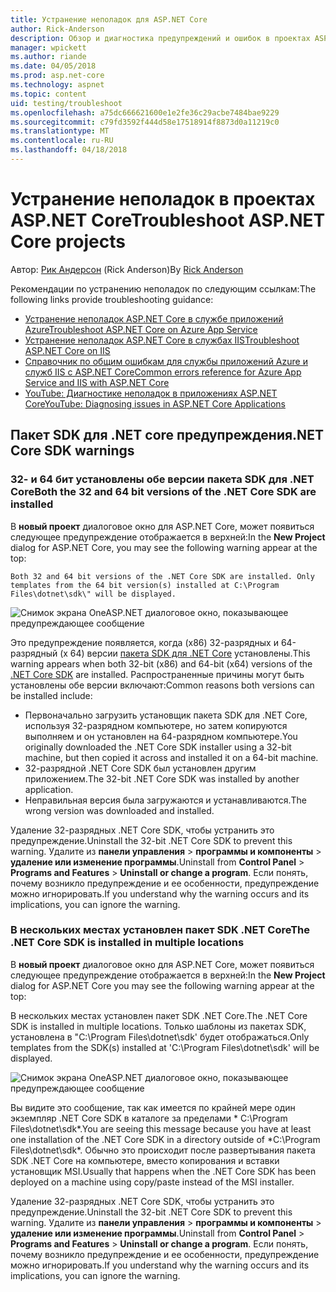 ```yaml
---
title: Устранение неполадок для ASP.NET Core
author: Rick-Anderson
description: Обзор и диагностика предупреждений и ошибок в проектах ASP.NET Core.
manager: wpickett
ms.author: riande
ms.date: 04/05/2018
ms.prod: asp.net-core
ms.technology: aspnet
ms.topic: content
uid: testing/troubleshoot
ms.openlocfilehash: a75dc666621600e1e2fe36c29acbe7484bae9229
ms.sourcegitcommit: c79fd3592f444d58e17518914f8873d0a11219c0
ms.translationtype: MT
ms.contentlocale: ru-RU
ms.lasthandoff: 04/18/2018
---
```

# <a name="troubleshoot-aspnet-core-projects"></a><span data-ttu-id="e0580-103">Устранение неполадок в проектах ASP.NET Core</span><span class="sxs-lookup"><span data-stu-id="e0580-103">Troubleshoot ASP.NET Core projects</span></span>

<span data-ttu-id="e0580-104">Автор: [Рик Андерсон](https://twitter.com/RickAndMSFT) (Rick Anderson)</span><span class="sxs-lookup"><span data-stu-id="e0580-104">By [Rick Anderson](https://twitter.com/RickAndMSFT)</span></span>

<span data-ttu-id="e0580-105">Рекомендации по устранению неполадок по следующим ссылкам:</span><span class="sxs-lookup"><span data-stu-id="e0580-105">The following links provide troubleshooting guidance:</span></span>

* [<span data-ttu-id="e0580-106">Устранение неполадок ASP.NET Core в службе приложений Azure</span><span class="sxs-lookup"><span data-stu-id="e0580-106">Troubleshoot ASP.NET Core on Azure App Service</span></span>](xref:host-and-deploy/azure-apps/troubleshoot)
* [<span data-ttu-id="e0580-107">Устранение неполадок ASP.NET Core в службах IIS</span><span class="sxs-lookup"><span data-stu-id="e0580-107">Troubleshoot ASP.NET Core on IIS</span></span>](xref:host-and-deploy/iis/troubleshoot)
* [<span data-ttu-id="e0580-108">Справочник по общим ошибкам для службы приложений Azure и служб IIS с ASP.NET Core</span><span class="sxs-lookup"><span data-stu-id="e0580-108">Common errors reference for Azure App Service and IIS with ASP.NET Core</span></span>](xref:host-and-deploy/azure-iis-errors-reference)
* [<span data-ttu-id="e0580-109">YouTube: Диагностике неполадок в приложениях ASP.NET Core</span><span class="sxs-lookup"><span data-stu-id="e0580-109">YouTube: Diagnosing issues in ASP.NET Core Applications</span></span>](https://www.youtube.com/watch?v=RYI0DHoIVaA)

<a name="sdk"></a>
## <a name="net-core-sdk-warnings"></a><span data-ttu-id="e0580-110">Пакет SDK для .NET core предупреждения</span><span class="sxs-lookup"><span data-stu-id="e0580-110">.NET Core SDK warnings</span></span>

### <a name="both-the-32-and-64-bit-versions-of-the-net-core-sdk-are-installed"></a><span data-ttu-id="e0580-111">32- и 64 бит установлены обе версии пакета SDK для .NET Core</span><span class="sxs-lookup"><span data-stu-id="e0580-111">Both the 32 and 64 bit versions of the .NET Core SDK are installed</span></span>
<span data-ttu-id="e0580-112">В **новый проект** диалоговое окно для ASP.NET Core, может появиться следующее предупреждение отображается в верхней:</span><span class="sxs-lookup"><span data-stu-id="e0580-112">In the **New Project** dialog for ASP.NET Core, you may see the following warning appear at the top:</span></span> 

    Both 32 and 64 bit versions of the .NET Core SDK are installed. Only templates from the 64 bit version(s) installed at C:\Program Files\dotnet\sdk\" will be displayed.

![Снимок экрана OneASP.NET диалоговое окно, показывающее предупреждающее сообщение](troubleshoot/_static/both32and64bit.png)

<span data-ttu-id="e0580-114">Это предупреждение появляется, когда (x86) 32-разрядных и 64-разрядный (x 64) версии [пакета SDK для .NET Core](https://www.microsoft.com/net/download/all) установлены.</span><span class="sxs-lookup"><span data-stu-id="e0580-114">This warning appears when both 32-bit (x86) and 64-bit (x64) versions of the [.NET Core SDK](https://www.microsoft.com/net/download/all) are installed.</span></span> <span data-ttu-id="e0580-115">Распространенные причины могут быть установлены обе версии включают:</span><span class="sxs-lookup"><span data-stu-id="e0580-115">Common reasons both versions can be installed include:</span></span>

* <span data-ttu-id="e0580-116">Первоначально загрузить установщик пакета SDK для .NET Core, используя 32-разрядном компьютере, но затем копируются выполняем и он установлен на 64-разрядном компьютере.</span><span class="sxs-lookup"><span data-stu-id="e0580-116">You originally downloaded the .NET Core SDK installer using a 32-bit machine, but then copied it across and installed it on a 64-bit machine.</span></span> 
* <span data-ttu-id="e0580-117">32-разрядной .NET Core SDK был установлен другим приложением.</span><span class="sxs-lookup"><span data-stu-id="e0580-117">The 32-bit .NET Core SDK was installed by another application.</span></span>
* <span data-ttu-id="e0580-118">Неправильная версия была загружаются и устанавливаются.</span><span class="sxs-lookup"><span data-stu-id="e0580-118">The wrong version was downloaded and installed.</span></span>

<span data-ttu-id="e0580-119">Удаление 32-разрядных .NET Core SDK, чтобы устранить это предупреждение.</span><span class="sxs-lookup"><span data-stu-id="e0580-119">Uninstall the 32-bit .NET Core SDK to prevent this warning.</span></span> <span data-ttu-id="e0580-120">Удалите из **панели управления** > **программы и компоненты** > **удаление или изменение программы**.</span><span class="sxs-lookup"><span data-stu-id="e0580-120">Uninstall from **Control Panel** > **Programs and Features** > **Uninstall or change a program**.</span></span> <span data-ttu-id="e0580-121">Если понять, почему возникло предупреждение и ее особенности, предупреждение можно игнорировать.</span><span class="sxs-lookup"><span data-stu-id="e0580-121">If you understand why the warning occurs and its implications, you can ignore the warning.</span></span>

### <a name="the-net-core-sdk-is-installed-in-multiple-locations"></a><span data-ttu-id="e0580-122">В нескольких местах установлен пакет SDK .NET Core</span><span class="sxs-lookup"><span data-stu-id="e0580-122">The .NET Core SDK is installed in multiple locations</span></span>
<span data-ttu-id="e0580-123">В **новый проект** диалоговое окно для ASP.NET Core, может появиться следующее предупреждение отображается в верхней:</span><span class="sxs-lookup"><span data-stu-id="e0580-123">In the **New Project** dialog for ASP.NET Core you may see the following warning appear at the top:</span></span> 

 <span data-ttu-id="e0580-124">В нескольких местах установлен пакет SDK .NET Core.</span><span class="sxs-lookup"><span data-stu-id="e0580-124">The .NET Core SDK is installed in multiple locations.</span></span> <span data-ttu-id="e0580-125">Только шаблоны из пакетах SDK, установлена в "C:\Program Files\dotnet\sdk\' будет отображаться.</span><span class="sxs-lookup"><span data-stu-id="e0580-125">Only templates from the SDK(s) installed at 'C:\Program Files\dotnet\sdk\' will be displayed.</span></span>

![Снимок экрана OneASP.NET диалоговое окно, показывающее предупреждающее сообщение](troubleshoot/_static/multiplelocations.png)

<span data-ttu-id="e0580-127">Вы видите это сообщение, так как имеется по крайней мере один экземпляр .NET Core SDK в каталоге за пределами * C:\Program Files\dotnet\sdk\*.</span><span class="sxs-lookup"><span data-stu-id="e0580-127">You are seeing this message because you have at least one installation of the .NET Core SDK in a directory outside of *C:\Program Files\dotnet\sdk\*.</span></span> <span data-ttu-id="e0580-128">Обычно это происходит после развертывания пакета SDK .NET Core на компьютере, вместо копирования и вставки установщик MSI.</span><span class="sxs-lookup"><span data-stu-id="e0580-128">Usually that happens when the .NET Core SDK has been deployed on a machine using copy/paste instead of the MSI installer.</span></span>

<span data-ttu-id="e0580-129">Удаление 32-разрядных .NET Core SDK, чтобы устранить это предупреждение.</span><span class="sxs-lookup"><span data-stu-id="e0580-129">Uninstall the 32-bit .NET Core SDK to prevent this warning.</span></span> <span data-ttu-id="e0580-130">Удалите из **панели управления** > **программы и компоненты** > **удаление или изменение программы**.</span><span class="sxs-lookup"><span data-stu-id="e0580-130">Uninstall from **Control Panel** > **Programs and Features** > **Uninstall or change a program**.</span></span> <span data-ttu-id="e0580-131">Если понять, почему возникло предупреждение и ее особенности, предупреждение можно игнорировать.</span><span class="sxs-lookup"><span data-stu-id="e0580-131">If you understand why the warning occurs and its implications, you can ignore the warning.</span></span>
